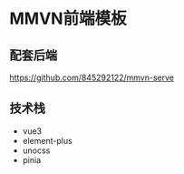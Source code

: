# MMVN前端模板

## 配套后端

https://github.com/845292122/mmvn-serve

## 技术栈

- vue3
- element-plus
- unocss
- pinia